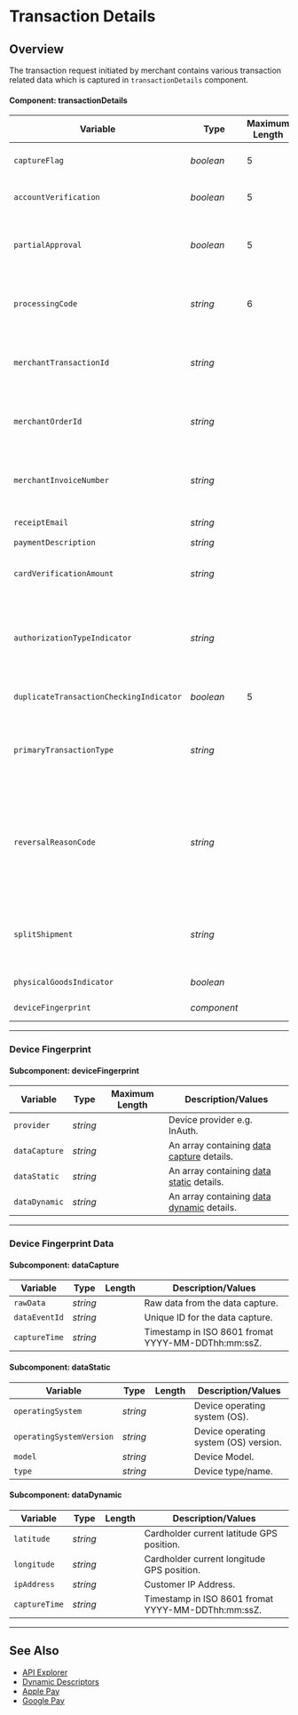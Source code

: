 # Transaction Details

## Overview

The transaction request initiated by merchant contains various transaction related data which is captured in `transactionDetails` component.

#### Component: transactionDetails

|Variable    | Type| Maximum Length | Description/Values|
|---------|-----------|----------------|---------|
| `captureFlag` | *boolean* | 5 | Designates if the transaction should be captured. Auth (*FALSE*) or Sale (*TRUE*)|
| `accountVerification` | *boolean* | 5 | Determines if verification should be performed on the Payment Type.|
| `partialApproval` | *boolean* | 5 | Indicates if a partial approval is allowed. Partial approval should only be used in a card present or gift card transaction.|
| `processingCode` | *string* | 6 | A [required code](Processing-Code.md) is used in conjunction with the message type to define the type of transaction that is by the terminal to the host.|
| `merchantTransactionId` | *string* |  | Client transaction ID if supplied by client mapped from Retrieval Reference Number (RRN) in the Request.|
| `merchantOrderId` | *string* |  | Client transaction ID if supplied by client mapped from Retrieval Reference Number (RRN) in the Request.|
| `merchantInvoiceNumber` | *string* |  | Client transaction ID if supplied by client mapped from Retrieval Reference Number (RRN) in the Request.|
| `receiptEmail` | *string* |  | Email id to send the digital receipt.|
| `paymentDescription` | *string* |  | Payment Description|
| `cardVerificationAmount` | *string* |  | Amount to charge the card to attempt verification. Note: some card brands do not allow zero $ auth.|
| `authorizationTypeIndicator` | *string* |  | Identifies the authorization type of subsequent transactions. **Valid Values:** *INCREMENTAL*, *RESUBMIT*, *DELAYED_CHARGE*, *REAUTH*, *NO_SHOW*, *TOP_UP*, *DEFERRED*|
| `duplicateTransactionCheckingIndicator` | *boolean* | 5 | Determines if duplicate transactions should be checked.|
| `primaryTransactionType` | *string* |  | Identifies the primary transaction type. **Valid Values:** *AUTH_ONLY*, *CHARGE_PREAUTH*, *CHARGE_SALE*, *CANCEL*, *REFUND*|
| `reversalReasonCode` | *string* |  | Reason the merchant/ customer requests for cancel (void). **Valid Values:** *VOIDED*, *TIMEOUT*, *EDIT_ERROR*, *MAC_VERIFICATION_ERROR*, MAC_SYNCH_ERROR, *ENCRYPTION_ERROR*, *SYSTEM_ERROR*, *SUSPECTED_FRAUD*|
| `splitShipment` | *string* |  | Identifies the number of shipments if the transaction will contain multiple shipments. Can be set during pre-auth or the first post-auth.|
| `physicalGoodsIndicator` | *boolean* |  | Identifies if physical goods were sold.|
| `deviceFingerprint` | *component* |  | An array containing the [device fingerprint](#subcomponent-devicefingerprint) details.|

---

### Device Fingerprint

#### Subcomponent: deviceFingerprint

| Variable | Type| Maximum Length | Description/Values|
|---------|----------|----------------|---------|
|`provider` | *string* |  | Device provider e.g. InAuth. |
|`dataCapture`| *string* |  | An array containing [data capture](#subcomponent-datacapture) details. | 
|`dataStatic`| *string* |  | An array containing [data static](#subcomponent-datastatic) details.|
|`dataDynamic`| *string* |  | An array containing [data dynamic](#subcomponent-datadynamic) details. |

---

### Device Fingerprint Data

#### Subcomponent: dataCapture

| Variable | Type | Length | Description/Values |
| -------- | :--: | :------------: | ------------------ |
| `rawData` | *string* |  | Raw data from the data capture. |
| `dataEventId` | *string* |  | Unique ID for the data capture. |
| `captureTime` | *string* |  | Timestamp in ISO 8601 fromat YYYY-MM-DDThh:mm:ssZ. |

#### Subcomponent: dataStatic

| Variable | Type | Length | Description/Values |
| -------- | :--: | :------------: | ------------------ |
| `operatingSystem` | *string* |  | Device operating system (OS). |
| `operatingSystemVersion` | *string* |  | Device operating system (OS) version. |
| `model` | *string* |  | Device Model. |
| `type` | *string* |  | Device type/name. |

#### Subcomponent: dataDynamic

| Variable | Type | Length | Description/Values |
| -------- | :--: | :------------: | ------------------ |
| `latitude` | *string* |  | Cardholder current latitude GPS position. |
| `longitude` | *string* |  | Cardholder current longitude GPS position. |
| `ipAddress` | *string* |  | Customer IP Address. |
| `captureTime` | *string* |  | Timestamp in ISO 8601 fromat YYYY-MM-DDThh:mm:ssZ. |

---

## See Also

- [API Explorer](URL)
- [Dynamic Descriptors](../Guides/Dynamic-Descriptor.md)
- [Apple Pay](../../Online-Mobile-Digital/Wallets-AltPayments/Apple-Pay/Apple-Pay.md)
- [Google Pay](../../Online-Mobile-Digital/Wallets-AltPayments/Apple-Pay/Apple-Pay.md)